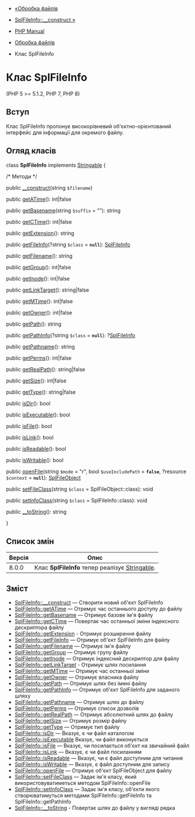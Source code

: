 - [«Обробка файлів](spl.files.md)
- [SplFileInfo::\_\_construct »](splfileinfo.construct.md)

- [PHP Manual](index.md)
- [Обробка файлів](spl.files.md)
- Клас SplFileInfo

# Клас SplFileInfo

(PHP 5 \>= 5.1.2, PHP 7, PHP 8)

## Вступ

Клас SplFileInfo пропонує високорівневий об'єктно-орієнтований
інтерфейс для інформації для окремого файлу.

## Огляд класів

class **SplFileInfo** implements [Stringable](class.stringable.md) {

/\* Методи \*/

public [\_\_construct](splfileinfo.construct.md)(string `$filename`)

public [getATime](splfileinfo.getatime.md)(): int\|false

public [getBasename](splfileinfo.getbasename.md)(string `$suffix` =
""): string

public [getCTime](splfileinfo.getctime.md)(): int\|false

public [getExtension](splfileinfo.getextension.md)(): string

public [getFileInfo](splfileinfo.getfileinfo.md)(?string `$class` =
**`null`**): [SplFileInfo](class.splfileinfo.md)

public [getFilename](splfileinfo.getfilename.md)(): string

public [getGroup](splfileinfo.getgroup.md)(): int\|false

public [getInode](splfileinfo.getinode.md)(): int\|false

public [getLinkTarget](splfileinfo.getlinktarget.md)(): string\|false

public [getMTime](splfileinfo.getmtime.md)(): int\|false

public [getOwner](splfileinfo.getowner.md)(): int\|false

public [getPath](splfileinfo.getpath.md)(): string

public [getPathInfo](splfileinfo.getpathinfo.md)(?string `$class` =
**`null`**): ?[SplFileInfo](class.splfileinfo.md)

public [getPathname](splfileinfo.getpathname.md)(): string

public [getPerms](splfileinfo.getperms.md)(): int\|false

public [getRealPath](splfileinfo.getrealpath.md)(): string\|false

public [getSize](splfileinfo.getsize.md)(): int\|false

public [getType](splfileinfo.gettype.md)(): string\|false

public [isDir](splfileinfo.isdir.md)(): bool

public [isExecutable](splfileinfo.isexecutable.md)(): bool

public [isFile](splfileinfo.isfile.md)(): bool

public [isLink](splfileinfo.islink.md)(): bool

public [isReadable](splfileinfo.isreadable.md)(): bool

public [isWritable](splfileinfo.iswritable.md)(): bool

public [openFile](splfileinfo.openfile.md)(string `$mode` = "r", bool
`$useIncludePath` = **`false`**, ?resource `$context` = **`null`**):
[SplFileObject](class.splfileobject.md)

public [setFileClass](splfileinfo.setfileclass.md)(string `$class` =
SplFileObject::class): void

public [setInfoClass](splfileinfo.setinfoclass.md)(string `$class` =
SplFileInfo::class): void

public [\_\_toString](splfileinfo.tostring.md)(): string

}

## Список змін

| Версія | Опис                                                                   |
|--------|------------------------------------------------------------------------|
| 8.0.0  | Клас **SplFileInfo** тепер реалізує [Stringable](class.stringable.md). |

## Зміст

- [SplFileInfo::\_\_construct](splfileinfo.construct.md) — Створити
новий об'єкт SplFileInfo
- [SplFileInfo::getATime](splfileinfo.getatime.md) — Отримує час
останнього доступу до файлу
- [SplFileInfo::getBasename](splfileinfo.getbasename.md) — Отримує
базове ім'я файлу
- [SplFileInfo::getCTime](splfileinfo.getctime.md) — Повертає
час останньої зміни індексного дескриптора файлу
- [SplFileInfo::getExtension](splfileinfo.getextension.md) -
Отримує розширення файлу
- [SplFileInfo::getFileInfo](splfileinfo.getfileinfo.md) — Отримує
об'єкт SplFileInfo для файлу
- [SplFileInfo::getFilename](splfileinfo.getfilename.md) — Отримує
ім'я файлу
- [SplFileInfo::getGroup](splfileinfo.getgroup.md) — Отримує групу
файлу
- [SplFileInfo::getInode](splfileinfo.getinode.md) — Отримує
індексний дескриптор для файлу
- [SplFileInfo::getLinkTarget](splfileinfo.getlinktarget.md) -
Отримує шлях посилання
- [SplFileInfo::getMTime](splfileinfo.getmtime.md) — Отримує час
останньої зміни
- [SplFileInfo::getOwner](splfileinfo.getowner.md) — Отримує
власника файлу
- [SplFileInfo::getPath](splfileinfo.getpath.md) — Отримує шлях без
імені файлу
- [SplFileInfo::getPathInfo](splfileinfo.getpathinfo.md) — Отримує
об'єкт SplFileInfo для заданого шляху
- [SplFileInfo::getPathname](splfileinfo.getpathname.md) — Отримує
шлях до файлу
- [SplFileInfo::getPerms](splfileinfo.getperms.md) — Отримує список
дозволів
- [SplFileInfo::getRealPath](splfileinfo.getrealpath.md) — Отримує
абсолютний шлях до файлу
- [SplFileInfo::getSize](splfileinfo.getsize.md) — Отримує розмір
файлу
- [SplFileInfo::getType](splfileinfo.gettype.md) — Отримує тип
файлу
- [SplFileInfo::isDir](splfileinfo.isdir.md) — Вказує, є
чи файл каталогом
- [SplFileInfo::isExecutable](splfileinfo.isexecutable.md)
Вказує, чи файл виконується
- [SplFileInfo::isFile](splfileinfo.isfile.md) — Вказує,
чи посилається об'єкт на звичайний файл
- [SplFileInfo::isLink](splfileinfo.islink.md) — Вказує, є
чи файл посиланням
- [SplFileInfo::isReadable](splfileinfo.isreadable.md) — Вказує,
чи є файл доступним для читання
- [SplFileInfo::isWritable](splfileinfo.iswritable.md) — Вказує,
є файл доступним для запису
- [SplFileInfo::openFile](splfileinfo.openfile.md) — Отримує об'єкт
SplFileObject для файлу
- [SplFileInfo::setFileClass](splfileinfo.setfileclass.md) — Задає
ім'я класу, який використовуватиметься методом
SplFileInfo::openFile
- [SplFileInfo::setInfoClass](splfileinfo.setinfoclass.md) — Задає
ім'я класу, об'єкти якого створюватимуться методами
SplFileInfo::getFileInfo та SplFileInfo::getPathInfo
- [SplFileInfo::\_\_toString](splfileinfo.tostring.md) - Повертає
шлях до файлу у вигляді рядка
